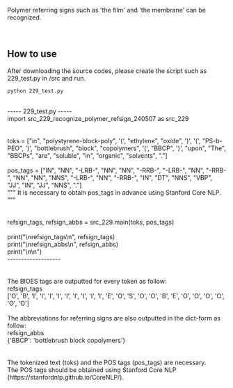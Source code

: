 Polymer referring signs such as 'the film' and 'the membrane' can be recognized.<br>
<br>
<br>
## How to use
After downloading the source codes, please create the script such as 229_test.py in /src and run.<br>
```
python 229_test.py
```
<br>
----- 229_test.py -----<br>
import src_229_recognize_polymer_refsign_240507 as src_229<br>
<br>
<br>
toks = ["in", "polystyrene-block-poly", '(', "ethylene", "oxide", ')', '(', "PS-b-PEO", ')', "bottlebrush", "block", "copolymers", '(', "BBCP", ')', "upon", "The", "BBCPs", "are", "soluble", "in", "organic", "solvents", "."]<br>
<br>
pos_tags = ["IN", "NN", "-LRB-", "NN", "NN", "-RRB-", "-LRB-", "NN", "-RRB-", "NN", "NN", "NNS", "-LRB-", "NN", "-RRB-", "IN", "DT", "NNS", "VBP", "JJ", "IN", "JJ", "NNS", "."]<br>
""" It is necessary to obtain pos_tags in advance using Stanford Core NLP. """<br>
<br>
<br>
refsign_tags, refsign_abbs = src_229.main(toks, pos_tags)<br>
<br>
print("\nrefsign_tags\n", refsign_tags)<br>
print("\nrefsign_abbs\n", refsign_abbs)<br>
print("\n\n")<br>
-------------------<br>
<br>
<br>
The BIOES tags are outputted for every token as follow:<br>
refsign_tags<br>
 ['O', 'B', 'I', 'I', 'I', 'I', 'I', 'I', 'I', 'I', 'I', 'E', 'O', 'S', 'O', 'O', 'B', 'E', 'O', 'O', 'O', 'O', 'O', 'O']<br>
<br>
The abbreviations for referring signs are also outputted in the dict-form as follow:<br>
refsign_abbs<br>
 {'BBCP': 'bottlebrush block copolymers'}<br>
<br>
<br>
The tokenized text (toks) and the POS tags (pos_tags) are necessary.<br>
The POS tags should be obtained using Stanford Core NLP (https://stanfordnlp.github.io/CoreNLP/).<br>
<br>
<br>
